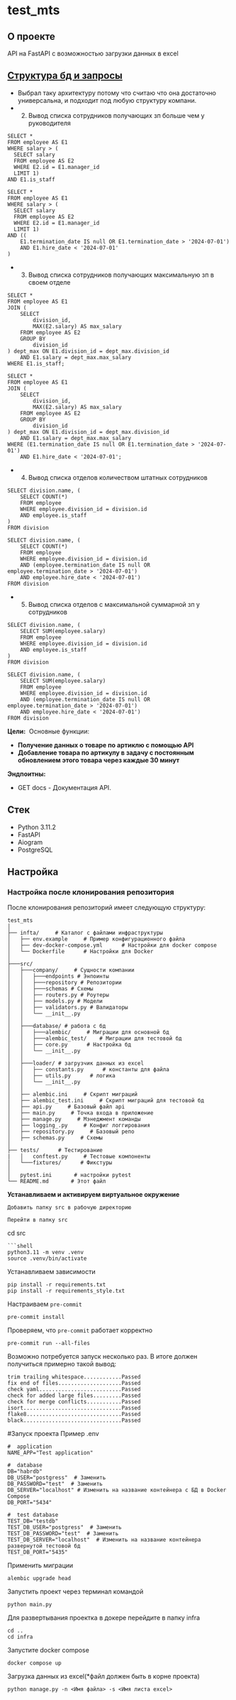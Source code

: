 # test_mts

## О проекте
API на FastAPI с возможностью загрузки данных в excel

## [Структура бд и запросы](https://miro.com/welcomeonboard/MmljVWx2NGNMakNDelpQSXZ0ZVBvTmtJejJlYXBLb2dDQ0dMdTAyYi9jUUZNTkRBWExsUHBtdllKY1IvcnN6SnVDNVVVRy9BTUtmUEliRmN5ZmVSa2I0RTZTMU1ldk41amlCRFVzc3JkRnVjUGowbWJCMGd5K2puSEhybG5NZ0tzVXVvMm53MW9OWFg5bkJoVXZxdFhRPT0hdjE=?share_link_id=957773900600)
- Выбрал таку архитектуру потому что считаю что она достаточно универсальна, и подходит под любую структуру компани.
- 2) Вывод списка сотрудников получающих зп больше чем у руководителя
```
SELECT *
FROM employee AS E1
WHERE salary > (
  SELECT salary 
  FROM employee AS E2 
  WHERE E2.id = E1.manager_id
  LIMIT 1) 
AND E1.is_staff

SELECT *
FROM employee AS E1
WHERE salary > (
  SELECT salary 
  FROM employee AS E2 
  WHERE E2.id = E1.manager_id
  LIMIT 1) 
AND ((
	E1.termination_date IS null OR E1.termination_date > '2024-07-01') 
	AND E1.hire_date < '2024-07-01'
)
```
- 3) Вывод списка сотрудников получающих максимальную зп в своем отделе
```
SELECT *
FROM employee AS E1
JOIN (
    SELECT
        division_id,
        MAX(E2.salary) AS max_salary
    FROM employee AS E2
    GROUP BY
        division_id
) dept_max ON E1.division_id = dept_max.division_id
    AND E1.salary = dept_max.max_salary
WHERE E1.is_staff;

SELECT *
FROM employee AS E1
JOIN (
    SELECT
        division_id,
        MAX(E2.salary) AS max_salary
    FROM employee AS E2
    GROUP BY
        division_id
) dept_max ON E1.division_id = dept_max.division_id
    AND E1.salary = dept_max.max_salary
WHERE (E1.termination_date IS null OR E1.termination_date > '2024-07-01')
	AND E1.hire_date < '2024-07-01';
```
- 4) Вывод списка отделов количеством штатных сотрудников
```
SELECT division.name, (
	SELECT COUNT(*)
	FROM employee
	WHERE employee.division_id = division.id
	AND employee.is_staff
)
FROM division

SELECT division.name, (
	SELECT COUNT(*)
	FROM employee
	WHERE employee.division_id = division.id
	AND (employee.termination_date IS null OR employee.termination_date > '2024-07-01')
	AND employee.hire_date < '2024-07-01')
FROM division
```
- 5) Вывод списка отделов с максимальной суммарной зп у сотрудников
```
SELECT division.name, (
	SELECT SUM(employee.salary)
	FROM employee
	WHERE employee.division_id = division.id
	AND employee.is_staff
)
FROM division

SELECT division.name, (
	SELECT SUM(employee.salary)
	FROM employee
	WHERE employee.division_id = division.id
	AND (employee.termination_date IS null OR employee.termination_date > '2024-07-01')
	AND employee.hire_date < '2024-07-01')
FROM division
```

**Цели:** 
Основные функции:

- **Получение данных о товаре по артиклю с помощью API**
- **Добавление товара по артикулу в задачу с постоянным обновлением этого товара через каждые 30 минут**

**Эндпоитны:**
- GET docs - Документация API.
 
## Стек
- Python 3.11.2
- FastAPI
- Aiogram
- PostgreSQL

## Настройка

### Настройка после клонирования репозитория

После клонирования репозиторий имеет следующую структуру:

```
test_mts
│
├── infta/     # Каталог с файлами инфраструктуры
│   ├── env.example     # Пример конфигурационного файла
│   ├── dev-docker-compose.yml      # Настройки для docker compose
│   └── Dockerfile      # Настройки для Docker
│
├───src/
│   ├───company/     # Сущности компании
│   │   ├───endpoints # Энпоинты
│   │   ├───repository # Репозитории
│   │   ├───schemas # Схемы
│   │   ├── routers.py # Роутеры
│   │   ├── models.py # Модели
│   │   ├── validators.py # Валидаторы
│   │   └── __init__.py
│   │
│   ├───database/ # работа с бд
│   │   ├───alembic/     # Миграции для основной бд
│   │   ├───alembic_test/    # Миграции для тестовой бд
│   │   ├── core.py      # Настройка бд
│   │   └── __init__.py
│   │
│   ├───loader/ # загрузчик данных из excel
│   │   ├── constants.py      # константы для файла
│   │   ├── utils.py      # логика
│   │   └── __init__.py
│   │
│   ├── alembic.ini     # Скрипт миграций
│   ├── alembic_test.ini     # Скрипт миграций для тестовой бд
│   ├── api.py     # Базовый файл api
│   ├── main.py     # Точка входа в приложение
│   ├── manage.py     # Мэнеджмент команды
│   ├── logging_.py     # Конфиг логгирования
│   ├── repository.py     # Базовый репо
│   ├── schemas.py     # Схемы
│
├── tests/      # Тестирование
|   │   conftest.py     # Тестовые компоненты
│   └───fixtures/      # Фикстуры
│
│   pytest.ini       # настройки pytest
└── README.md       # Этот файл
```
**Устанавливаем и активируем виртуальное окружение**
```
Добавить папку src в рабочую директорию
```
```
Перейти в папку src
```
cd src
```
```shell
python3.11 -m venv .venv
source .venv/bin/activate
```

Устанавливаем зависимости
```shell
pip install -r requirements.txt
pip install -r requirements_style.txt
```

Настраиваем `pre-commit`

```shell
pre-commit install
```

Проверяем, что `pre-commit` работает корректно

```shell
pre-commit run --all-files
```

Возможно потребуется запуск несколько раз. В итоге должен получиться примерно такой вывод:

```shell
trim trailing whitespace............Passed
fix end of files....................Passed
check yaml..........................Passed
check for added large files.........Passed
check for merge conflicts...........Passed
isort...............................Passed
flake8..............................Passed
black...............................Passed
```
#Запуск проекта
Пример .env
```
#  application
NAME_APP="Test application"

#  database
DB="habrdb"
DB_USER="postgress"  # Заменить
DB_PASSWORD="test"  # Заменить
DB_SERVER="localhost" # Изменить на название контейнера с БД в Docker Compose
DB_PORT="5434"

#  test database
TEST_DB="testdb"
TEST_DB_USER="postgress"  # Заменить
TEST_DB_PASSWORD="test"  # Заменить
TEST_DB_SERVER="localhost"  # Изменить на название контейнера развернутой тестовой бд
TEST_DB_PORT="5435"

```
Применить миграции
```
alembic upgrade head
```
Запустить проект через терминал командой
```
python main.py
```
Для развертывания проектка в докере перейдите в папку infra
```
cd ..
cd infra
```
Запустите docker compose
```
docker compose up
```
Загрузка данных из excel(*файл должен быть в корне проекта)
```
python manage.py -n <Имя файла> -s <Имя листа excel>
```
